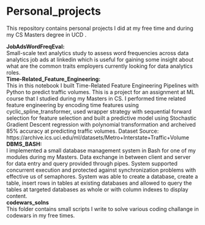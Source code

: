 # Personal_projects
<p>This repository contains personal projects I did at my free time and during my CS Masters degree in UCD .</p>
<strong>JobAdsWordFreqEval:</strong> <br />
Small-scale text analytics study to assess word frequencies across data analytics job ads at linkedin which is useful for gaining some insight about what are the common traits employers currently looking for data analytics roles.   <br />
<strong>Time-Related_Feature_Engineering:</strong> <br />
This in this notebook I built Time-Related Feature Engineering Pipelines with Python to predict traffic volumes. This is a project for an assignment at ML course that I studied during my Masters in CS.  I performed time related feature engineering by encoding time features using cyclic_spline_transformer, used wrapper strategy with sequential forward selection for feature selection and built a predictive model using Stochastic Gradient Descent regression with polynomial transformation and archeived 85% accuracy at predicting traffic volumes. Dataset Source: https://archive.ics.uci.edu/ml/datasets/Metro+Interstate+Traffic+Volume  <br />
<strong>DBMS_BASH:</strong> <br />
I implemented a small database management system in Bash for one of my modules during my Masters. Data exchange in between client and server for data entry and query provided through pipes. System supported concurrent execution and protected against synchronization problems with effective us of semaphores. System was able to create a database, create a table, insert rows in tables at existing databases and allowed to query the tables at targeted databases as whole or with column indexes to display content. <br />
<strong>codewars_solns</strong> <br />
This folder contains small scripts I write to solve various coding challange in codewars in my free times.
